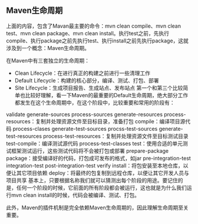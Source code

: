 ## Maven生命周期

上面的内容，包含了Mavan最主要的命令：mvn clean compile、mvn clean test、mvn clean package、mvn clean install。执行test之前，先执行compile、执行package之前先执行test、执行install之前先执行package，这就涉及到一个概念：Maven生命周期。

在Maven中有三套独立的生命周期：

* Clean Lifecycle：在进行真正的构建之前进行一些清理工作
* Default Lifecycle：构建的核心部分，编译、测试、打包、部署
* Site Lifecycle：生成项目报告、生成站点、发布站点
第一个和第三个比较简单也比较好理解，看一下Maven的最重要的Default生命周期，绝大部分工作都发生在这个生命周期中，在这个阶段中，比较重要和常用的阶段有：

validate
generate-sources
process-sources
generate-resources
process-resources：复制并处理资源文件至目标目录，准备打包
compile：编译项目源代码
process-clases
generate-test-sources
procss-test-sources
generate-test-resources
process-test-resources：复制并处理资源文件至目标测试目录
test-compile：编译测试源代码
process-test-classes
test：使用合适的单元测试框架测试运行，这些测试代码将不会被打包或部署
prepare-package
package：接受编译好的代码，打包成可发布的格式，如jar
pre-integration-test
integration-test
post-integration-test
verify
install：将包安装至本地仓库，以便让其它项目依赖
deploy：将最终的包复制到远程仓库，以便让其它开发人员与项目共享
基本上，只要根据名称我们就可以猜测出每个阶段的用途。要记住的是，任何一个阶段的时候，它前面的所有阶段都会被运行，这也就是为什么我们运行mvn clean install的时候，代码会被编译、测试、打包。

此外，Maven的插件机制是完全依赖Maven生命周期的，因此理解生命周期至关重要。